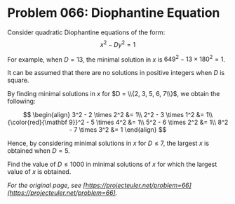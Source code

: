 # Problem 066: Diophantine Equation

Consider quadratic Diophantine equations of the form:
$$x^2 - Dy^2 = 1$$

For example, when $D=13$, the minimal solution in $x$ is $649^2 - 13 \times 180^2 = 1$.

It can be assumed that there are no solutions in positive integers when $D$ is square.

By finding minimal solutions in $x$ for $D = \\{2, 3, 5, 6, 7\\}$, we obtain the following:

$$
\begin{align}
3^2 - 2 \times 2^2 &= 1\\
2^2 - 3 \times 1^2 &= 1\\
{\color{red}{\mathbf 9}}^2 - 5 \times 4^2 &= 1\\
5^2 - 6 \times 2^2 &= 1\\
8^2 - 7 \times 3^2 &= 1
\end{align}
$$

Hence, by considering minimal solutions in $x$ for $D \le 7$, the largest $x$ is obtained when $D=5$.

Find the value of $D \le 1000$ in minimal solutions of $x$ for which the largest value of $x$ is obtained.

*For the original page, see [https://projecteuler.net/problem=66](https://projecteuler.net/problem=66).*
